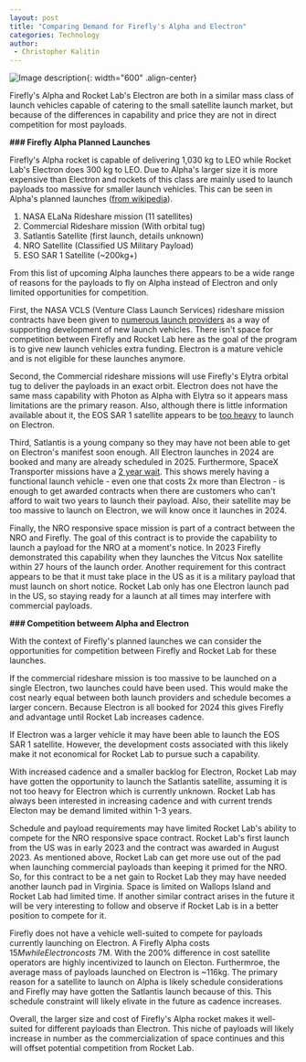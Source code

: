 ```yaml
---
layout: post
title: "Comparing Demand for Firefly's Alpha and Electron"
categories: Technology
author:
 - Christopher Kalitin
---
```

<head>
    <meta property="og:image" content="{{site.url}}/assets/images/firefly-vs-rocketlab/alpha-launch-1.jpg">
</head>

![Image description]({{site.url}}/assets/images/firefly-vs-rocketlab/alpha-launch-1.jpg){: width="600" .align-center}

Firefly's Alpha and Rocket Lab's Electron are both in a similar mass class of launch vehicles capable of catering to the small satellite launch market, but because of the differences in capability and price they are not in direct competition for most payloads.

<b>### Firefly Alpha Planned Launches</b>

Firefly's Alpha rocket is capable of delivering 1,030 kg to LEO while Rocket Lab's Electron does 300 kg to LEO. Due to Alpha's larger size it is more expensive than Electron and rockets of this class are mainly used to launch payloads too massive for smaller launch vehicles. This can be seen in Alpha's planned launches (<a href="https://en.wikipedia.org/wiki/Firefly_Alpha#cite_note-39">from wikipedia</a>).

1. NASA ELaNa Rideshare mission (11 satellites)
2. Commercial Rideshare mission (With orbital tug)
3. Satlantis Satellite (first launch, details unknown)
4. NRO Satellite (Classified US Military Payload)
5. ESO SAR 1 Satellite (~200kg+)

From this list of upcoming Alpha launches there appears to be a wide range of reasons for the payloads to fly on Alpha instead of Electron and only limited opportunities for competition.

First, the NASA VCLS (Venture Class Launch Services) rideshare mission contracts have been given to <a href="https://spacenews.com/three-companies-win-nasa-small-launch-contracts/">numerous launch providers</a> as a way of supporting development of new launch vehicles. There isn't space for competition between Firefly and Rocket Lab here as the goal of the program is to give new launch vehicles extra funding. Electron is a mature vehicle and is not eligible for these launches anymore.

Second, the Commercial rideshare missions will use Firefly's Elytra orbital tug to deliver the payloads in an exact orbit. Electron does not have the same mass capability with Photon as Alpha with Elytra so it appears mass limitations are the primary reason. Also, although there is little information available about it, the EOS SAR 1 satellite appears to be <a href="https://en.wikipedia.org/wiki/EOS_SAT-1">too heavy</a> to launch on Electron.

Third, Satlantis is a young company so they may have not been able to get on Electron's manifest soon enough. All Electron launches in 2024 are booked and many are already scheduled in 2025. Furthermore, SpaceX Transporter missions have a <a href="https://x.com/SpaceEquities/status/1757826079337615727?s=20">2 year wait</a>. This shows merely having a functional launch vehicle - even one that costs 2x more than Electron - is enough to get awarded contracts when there are customers who can't afford to wait two years to launch their payload. Also, their satellite may be too massive to launch on Electron, we will know once it launches in 2024.

Finally, the NRO responsive space mission is part of a contract between the NRO and Firefly. The goal of this contract is to provide the capability to launch a payload for the NRO at a moment's notice. In 2023 Firefly demonstrated this capability when they launches the Vitcus Nox satellite within 27 hours of the launch order. Another requirement for this contract appears to be that it must take place in the US as it is a military payload that must launch on short notice. Rocket Lab only has one Electron launch pad in the US, so staying ready for a launch at all times may interfere with commercial payloads.

<b>### Competition betweem Alpha and Electron</b>

With the context of Firefly's planned launches we can consider the opportunities for competition between Firefly and Rocket Lab for these launches. 

If the commercial rideshare mission is too massive to be launched on a single Electron, two launches could have been used. This would make the cost nearly equal between both launch providers and schedule becomes a larger concern. Because Electron is all booked for 2024 this gives Firefly and advantage until Rocket Lab increases cadence.

If Electron was a larger vehicle it may have been able to launch the EOS SAR 1 satellite. However, the development costs associated with this likely make it not economical for Rocket Lab to pursue such a capability.

With increased cadence and a smaller backlog for Electron, Rocket Lab may have gotten the opportunity to launch the Satlantis satellite, assuming it is not too heavy for Electron which is currently unknown. Rocket Lab has always been interested in increasing cadence and with current trends Electon may be demand limited within 1-3 years.

Schedule and payload requirements may have limited Rocket Lab's ability to compete for the NRO responsive space contract. Rocket Lab's first launch from the US was in early 2023 and the contract was awarded in August 2023. As mentioned above, Rocket Lab can get more use out of the pad when launching commercial payloads than keeping it primed for the NRO. So, for this contract to be a net gain to Rocket Lab they may have needed another launch pad in Virginia. Space is limited on Wallops Island and Rocket Lab had limited time. If another similar contract arises in the future it will be very interesting to follow and observe if Rocket Lab is in a better position to compete for it.

Firefly does not have a vehicle well-suited to compete for payloads currently launching on Electron. A Firefly Alpha costs $15M while Electron costs ~$7M. With the 200% difference in cost satellite operators are highly incentivized to launch on Electon. Furthermroe, the average mass of payloads launched on Electron is ~116kg. The primary reason for a satellite to launch on Alpha is likely schedule considerations and Firefly may have gotten the Satlantis launch because of this. This schedule constraint will likely elivate in the future as cadence increases.

Overall, the larger size and cost of Firefly's Alpha rocket makes it well-suited for different payloads than Electron. This niche of payloads will likely increase in number as the commercialization of space continues and this will offset potential competition from Rocket Lab.